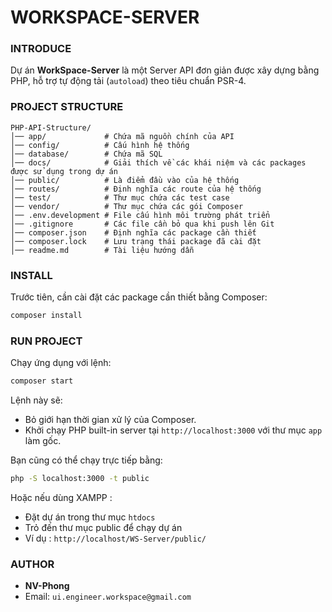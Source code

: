 # WORKSPACE-SERVER

### INTRODUCE
Dự án **WorkSpace-Server** là một Server API đơn giản được xây dựng bằng PHP, hỗ trợ tự động tải (`autoload`) theo tiêu chuẩn PSR-4.

### PROJECT STRUCTURE
```
PHP-API-Structure/
│── app/             # Chứa mã nguồn chính của API
│── config/          # Cấu hình hệ thống
│── database/        # Chứa mã SQL
│── docs/            # Giải thích về các khái niệm và các packages được sử dụng trong dự án
│── public/          # Là điểm đầu vào của hệ thống
│── routes/          # Định nghĩa các route của hệ thống
│── test/            # Thư mục chứa các test case
│── vendor/          # Thư mục chứa các gói Composer
│── .env.development # File cấu hình môi trường phát triển
│── .gitignore       # Các file cần bỏ qua khi push lên Git
│── composer.json    # Định nghĩa các package cần thiết
│── composer.lock    # Lưu trạng thái package đã cài đặt
│── readme.md        # Tài liệu hướng dẫn
```

### INSTALL
Trước tiên, cần cài đặt các package cần thiết bằng Composer:

```sh
composer install
```

### RUN PROJECT
Chạy ứng dụng với lệnh:

```sh
composer start
```

Lệnh này sẽ:
- Bỏ giới hạn thời gian xử lý của Composer.
- Khởi chạy PHP built-in server tại `http://localhost:3000` với thư mục `app` làm gốc.

Bạn cũng có thể chạy trực tiếp bằng:

```sh
php -S localhost:3000 -t public
```

Hoặc nếu dùng XAMPP :
- Đặt dự án trong thư mục `htdocs`
- Trỏ đến thư mục public để chạy dự án
- Ví dụ : `http://localhost/WS-Server/public/`

### AUTHOR
- **NV-Phong**
- Email: `ui.engineer.workspace@gmail.com`
